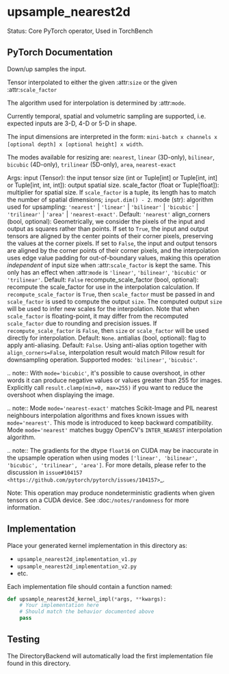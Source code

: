 # upsample_nearest2d

Status: Core PyTorch operator, Used in TorchBench

## PyTorch Documentation

Down/up samples the input.

Tensor interpolated to either the given :attr:`size` or the given
:attr:`scale_factor`

The algorithm used for interpolation is determined by :attr:`mode`.

Currently temporal, spatial and volumetric sampling are supported, i.e.
expected inputs are 3-D, 4-D or 5-D in shape.

The input dimensions are interpreted in the form:
`mini-batch x channels x [optional depth] x [optional height] x width`.

The modes available for resizing are: `nearest`, `linear` (3D-only),
`bilinear`, `bicubic` (4D-only), `trilinear` (5D-only), `area`, `nearest-exact`

Args:
    input (Tensor): the input tensor
    size (int or Tuple[int] or Tuple[int, int] or Tuple[int, int, int]):
        output spatial size.
    scale_factor (float or Tuple[float]): multiplier for spatial size. If `scale_factor` is a tuple,
        its length has to match the number of spatial dimensions; `input.dim() - 2`.
    mode (str): algorithm used for upsampling:
        ``'nearest'`` | ``'linear'`` | ``'bilinear'`` | ``'bicubic'`` |
        ``'trilinear'`` | ``'area'`` | ``'nearest-exact'``. Default: ``'nearest'``
    align_corners (bool, optional): Geometrically, we consider the pixels of the
        input and output as squares rather than points.
        If set to ``True``, the input and output tensors are aligned by the
        center points of their corner pixels, preserving the values at the corner pixels.
        If set to ``False``, the input and output tensors are aligned by the corner
        points of their corner pixels, and the interpolation uses edge value padding
        for out-of-boundary values, making this operation *independent* of input size
        when :attr:`scale_factor` is kept the same. This only has an effect when :attr:`mode`
        is ``'linear'``, ``'bilinear'``, ``'bicubic'`` or ``'trilinear'``.
        Default: ``False``
    recompute_scale_factor (bool, optional): recompute the scale_factor for use in the
        interpolation calculation. If `recompute_scale_factor` is ``True``, then
        `scale_factor` must be passed in and `scale_factor` is used to compute the
        output `size`. The computed output `size` will be used to infer new scales for
        the interpolation. Note that when `scale_factor` is floating-point, it may differ
        from the recomputed `scale_factor` due to rounding and precision issues.
        If `recompute_scale_factor` is ``False``, then `size` or `scale_factor` will
        be used directly for interpolation. Default: ``None``.
    antialias (bool, optional): flag to apply anti-aliasing. Default: ``False``. Using anti-alias
        option together with ``align_corners=False``, interpolation result would match Pillow
        result for downsampling operation. Supported modes: ``'bilinear'``, ``'bicubic'``.

.. note::
    With ``mode='bicubic'``, it's possible to cause overshoot, in other words it can produce
    negative values or values greater than 255 for images.
    Explicitly call ``result.clamp(min=0, max=255)`` if you want to reduce the overshoot
    when displaying the image.

.. note::
    Mode ``mode='nearest-exact'`` matches Scikit-Image and PIL nearest neighbours interpolation
    algorithms and fixes known issues with ``mode='nearest'``. This mode is introduced to keep
    backward compatibility.
    Mode ``mode='nearest'`` matches buggy OpenCV's ``INTER_NEAREST`` interpolation algorithm.

.. note::
    The gradients for the dtype ``float16`` on CUDA may be inaccurate in the upsample operation
    when using modes ``['linear', 'bilinear', 'bicubic', 'trilinear', 'area']``.
    For more details, please refer to the discussion in
    `issue#104157 <https://github.com/pytorch/pytorch/issues/104157>`_.

Note:
    This operation may produce nondeterministic gradients when given tensors on a CUDA device. See :doc:`/notes/randomness` for more information.

## Implementation

Place your generated kernel implementation in this directory as:
- `upsample_nearest2d_implementation_v1.py`
- `upsample_nearest2d_implementation_v2.py`
- etc.

Each implementation file should contain a function named:
```python
def upsample_nearest2d_kernel_impl(*args, **kwargs):
    # Your implementation here
    # Should match the behavior documented above
    pass
```

## Testing

The DirectoryBackend will automatically load the first implementation file found in this directory.
